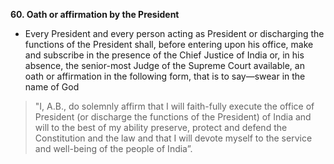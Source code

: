 **60\. Oath or affirmation by the President**

- Every President and every person acting as President or discharging the functions of the President shall, before entering upon his office, make and subscribe in the presence of the Chief Justice of India or, in his absence, the senior-most Judge of the Supreme Court available, an oath or affirmation in the following form, that is to say—swear in the name of God

> "I, A.B., do solemnly affirm that I will faith-fully execute the office of President (or discharge the functions of the President) of India and will to the best of my ability preserve, protect and defend the Constitution and the law and that I will devote myself to the service and well-being of the people of India”.
